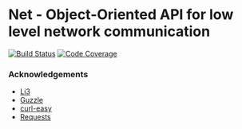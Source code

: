# Net - Object-Oriented API for low level network communication

[![Build Status](https://travis-ci.org/crysalead/net.svg?branch=master)](https://travis-ci.org/crysalead/net)
[![Code Coverage](https://scrutinizer-ci.com/g/crysalead/net/badges/coverage.png?b=master)](https://scrutinizer-ci.com/g/crysalead/net/)

### Acknowledgements

- [Li3](https://github.com/UnionOfRAD/lithium)
- [Guzzle](https://github.com/guzzle/guzzle)
- [curl-easy](https://github.com/stil/curl-easy)
- [Requests](https://github.com/rmccue/Requests)
